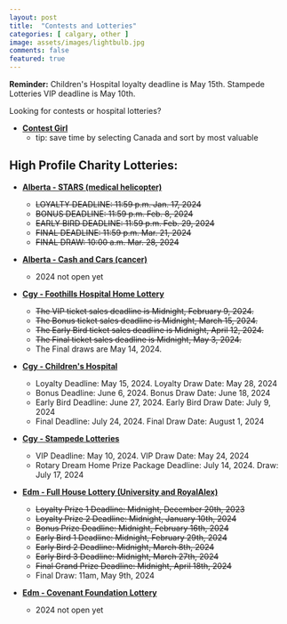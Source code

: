 ```yaml
---
layout: post
title:  "Contests and Lotteries"
categories: [ calgary, other ]
image: assets/images/lightbulb.jpg
comments: false
featured: true
---
```


<div markdown="span" class="alert alert-info" role="alert">
    <i class="fa fa-info-circle"></i> 
    <b>Reminder:</b> Children's Hospital loyalty deadline is May 15th. Stampede Lotteries VIP deadline is May 10th.
</div>

Looking for contests or hospital lotteries?

+ **[Contest Girl](https://www.contestgirl.com/)**
    - tip: save time by selecting Canada and sort by most valuable

## High Profile Charity Lotteries:

+ **[Alberta - STARS (medical helicopter)](https://ab.starslottery.ca/)**
    - ~~LOYALTY DEADLINE: 11:59 p.m. Jan. 17, 2024~~
    - ~~BONUS DEADLINE: 11:59 p.m. Feb. 8, 2024~~
    - ~~EARLY BIRD DEADLINE: 11:59 p.m. Feb. 29, 2024~~
    - ~~FINAL DEADLINE: 11:59 p.m. Mar. 21, 2024~~
    - ~~FINAL DRAW: 10:00 a.m. Mar. 28, 2024~~

+ **[Alberta - Cash and Cars (cancer)](https://cashandcarslottery.ca/)**
    - 2024 not open yet

+ **[Cgy - Foothills Hospital Home Lottery](https://www.foothillshospitalhomelottery.com/)**
    - ~~The VIP ticket sales deadline is Midnight, February 9, 2024.~~ 
    - ~~The Bonus ticket sales deadline is Midnight, March 15, 2024.~~
    - ~~The Early Bird ticket sales deadline is Midnight, April 12, 2024.~~
    - ~~The Final ticket sales deadline is Midnight, May 3, 2024.~~
    - The Final draws are May 14, 2024.

+ **[Cgy - Children's Hospital](https://childrenshospitallottery.ca/)**
    - Loyalty Deadline: May 15, 2024. Loyalty Draw Date: May 28, 2024
    - Bonus Deadline: June 6, 2024. Bonus Draw Date: June 18, 2024
    - Early Bird Deadline: June 27, 2024. Early Bird Draw Date: July 9, 2024
    - Final Deadline: July 24, 2024. Final Draw Date: August 1, 2024

+ **[Cgy - Stampede Lotteries](https://calgarystampedelotteries.ca/)**
    - VIP Deadline: May 10, 2024. VIP Draw Date: May 24, 2024
    - Rotary Dream Home Prize Package Deadline: July 14, 2024.  Draw: July 17, 2024

+ **[Edm - Full House Lottery (University and RoyalAlex)](https://fullhouse.ca/)**
    - ~~Loyalty Prize 1 Deadline: Midnight, December 20th, 2023~~
    - ~~Loyalty Prize 2 Deadline: Midnight, January 10th, 2024~~
    - ~~Bonus Prize Deadline: Midnight, February 16th, 2024~~
    - ~~Early Bird 1 Deadline: Midnight, February 29th, 2024~~
    - ~~Early Bird 2 Deadline: Midnight, March 8th, 2024~~
    - ~~Early Bird 3 Deadline: Midnight, March 27th, 2024~~
    - ~~Final Grand Prize Deadline: Midnight, April 18th, 2024~~
    - Final Draw: 11am, May 9th, 2024

+ **[Edm - Covenant Foundation Lottery](https://covenantfoundationlottery.ca/)**
    - 2024 not open yet


